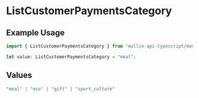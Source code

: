 # ListCustomerPaymentsCategory

## Example Usage

```typescript
import { ListCustomerPaymentsCategory } from "mollie-api-typescript/models/operations";

let value: ListCustomerPaymentsCategory = "meal";
```

## Values

```typescript
"meal" | "eco" | "gift" | "sport_culture"
```